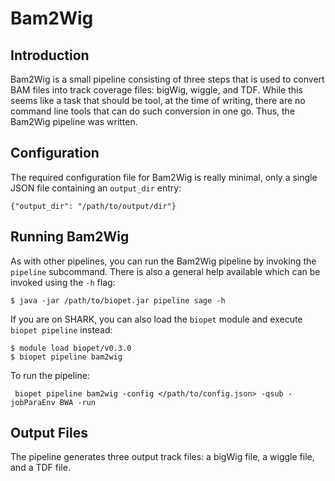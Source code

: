 # Bam2Wig

## Introduction

Bam2Wig is a small pipeline consisting of three steps that is used to convert BAM files into track coverage files: bigWig, wiggle, and TDF. While this seems like a task that should be tool, at the time of writing, there are no command line tools that can do such conversion in one go. Thus, the Bam2Wig pipeline was written.

## Configuration

The required configuration file for Bam2Wig is really minimal, only a single JSON file containing an `output_dir` entry:

~~~
{"output_dir": "/path/to/output/dir"}
~~~

## Running Bam2Wig

As with other pipelines, you can run the Bam2Wig pipeline by invoking the `pipeline` subcommand. There is also a general help available which can be invoked using the `-h` flag:

~~~
$ java -jar /path/to/biopet.jar pipeline sage -h
~~~

If you are on SHARK, you can also load the `biopet` module and execute `biopet pipeline` instead:

~~~
$ module load biopet/v0.3.0
$ biopet pipeline bam2wig

~~~

To run the pipeline:
~~~
 biopet pipeline bam2wig -config </path/to/config.json> -qsub -jobParaEnv BWA -run
~~~

## Output Files

The pipeline generates three output track files: a bigWig file, a wiggle file, and a TDF file.
